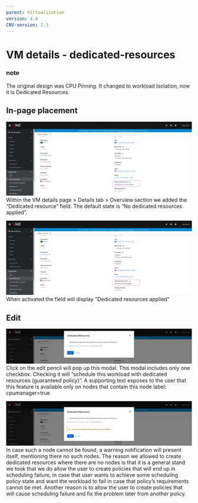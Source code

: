 ```yaml
---
parent: Virtualization
version: 4.4
CNV-version: 2.3
---
```


# VM details - dedicated-resources

### note
The original design was CPU Pinning. It changed to workload Isolation, now it is Dedicated Resources.

## In-page placement
![VM details - Overview tab](img/in-page-0-1.jpg)
Within the VM details page > Details tab > Overview section we added the “Dedicated resource” field.
The default state is “No dedicated resources applied”.

![VM details - Overview tab](img/in-page-0-2.jpg)
When activated the field will display "Dedicated resources applied"

## Edit
![Modal - default](img/modal-0-1.jpg)
Click on the edit pencil will pop up this modal.
This modal includes only one checkbox. Checking it will “schedule this workload with dedicated resources (guaranteed policy)”.
A supporting text exposes to the user that this feature is available only on nodes that contain this node label: cpumanager=true

![Modal - no nodes found](img/modal-0-2.jpg)
In case such a node cannot be found, a warning notification will present itself, mentioning there no such nodes. The reason we allowed to create dedicated resources where there are no nodes is that it is a general stand we took that we do allow the user to create policies that will end up in scheduling failure, in case that user wants to achieve some scheduling policy state and want the workload to fail in case that policy’s requirements cannot be met. Another reason is to allow the user to create policies that will cause scheduling failure and fix the problem later from another policy.